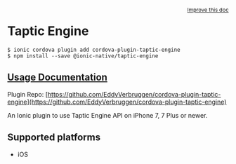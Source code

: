 <a style="float:right;font-size:12px;" href="http://github.com/ionic-team/ionic-native/edit/master/src/@ionic-native/plugins/taptic-engine/index.ts#L1">
  Improve this doc
</a>

# Taptic Engine

```
$ ionic cordova plugin add cordova-plugin-taptic-engine
$ npm install --save @ionic-native/taptic-engine
```

## [Usage Documentation](https://ionicframework.com/docs/native/taptic-engine/)

Plugin Repo: [https://github.com/EddyVerbruggen/cordova-plugin-taptic-engine](https://github.com/EddyVerbruggen/cordova-plugin-taptic-engine)

An Ionic plugin to use Taptic Engine API on iPhone 7, 7 Plus or newer.

## Supported platforms
- iOS



